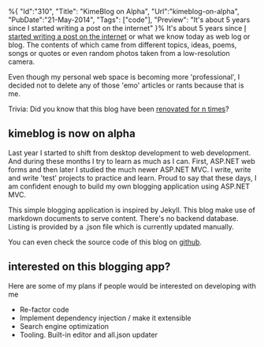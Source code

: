 %{
    "Id":"310",
    "Title": "KimeBlog on Alpha",
    "Url":"kimeblog-on-alpha",
    "PubDate":"21-May-2014",
	"Tags": ["code"],
	"Preview": "It's about 5 years since I started writing a post on the internet"
}%
It's about 5 years since [I started writing a post on the internet][1] or what we know today as web log or blog. The contents of which came from different topics, ideas, poems, songs or quotes or even random photos taken from a low-resolution camera.

Even though my personal web space is becoming more 'professional', I decided not to delete any of those 'emo' articles or rants because that is me.

Trivia: Did you know that this blog have been [renovated for n times][2]?


## kimeblog is now on alpha
Last year I started to shift from desktop development to web development. And during these months I try to learn as much as I can. First, ASP.NET web forms and then later I studied the much newer ASP.NET MVC. I write, write and write 'test' projects to practice and learn. Proud to say that these days, I am confident enough to build my own blogging application using ASP.NET MVC.

This simple blogging application is inspired by Jekyll. This blog make use of markdown documents to serve content. There's no backend database. Listing is provided by a .json file which is currently updated manually.

You can even check the source code of this blog on [github](https://github.com/kimerran/kimerran-blog). 

## interested on this blogging app?
Here are some of my plans if people would be interested on developing with me

- Re-factor code
- Implement dependency injection / make it extensible
- Search engine optimization
- Tooling. Built-in editor and all.json updater

[1]: /b/101/
[2]: /b/257
[3]: http://github.com/kimerran